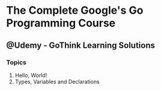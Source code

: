 # The Complete Google's Go Programming Course
## @Udemy - GoThink Learning Solutions

### Topics
1. Hello, World!
2. Types, Variables and Declarations
